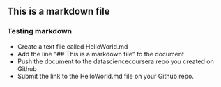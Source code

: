 ## This is a markdown file
### Testing markdown

* Create a text file called HelloWorld.md
* Add the line "## This is a markdown file" to the document
* Push the document to the datasciencecoursera repo you created on Github
* Submit the link to the HelloWorld.md file on your Github repo. 